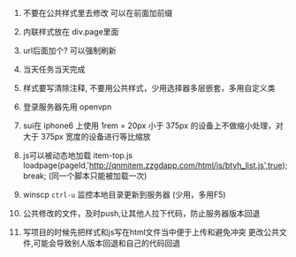 1. 不要在公共样式里去修改 可以在前面加前缀

2. 内联样式放在 div.page里面

3. url后面加个? 可以强制刷新

4. 当天任务当天完成

5. 样式要写清除注释, 不要用公共样式，少用选择器多层嵌套，多用自定义类

6. 登录服务器先用 openvpn

7. sui在 iphone6 上使用 1rem = 20px
    小于 375px 的设备上不做缩小处理，对 大于 375px 宽度的设备进行等比缩放

8. js可以被动态地加载 item-top.js  
    loadpage(pageId,'http://qnmitem.zzgdapp.com/html/js/btyh_list.js',true);break;
    (同一个脚本只能被加载一次)

9. winscp `ctrl-u` 监控本地目录更新到服务器  (少用，多用F5)

10. 公共修改的文件，及时push,让其他人拉下代码，防止服务器版本回退

11. 写项目的时候先把样式和js写在html文件当中便于上传和避免冲突
	更改公共文件,可能会导致别人版本回退和自己的代码回退

